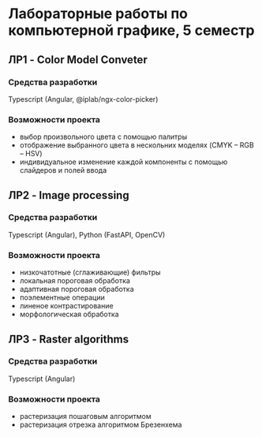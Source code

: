 # Лабораторные работы по компьютерной графике, 5 семестр
##  ЛР1 - Color Model Conveter
### Средства разработки
Typescript (Angular, @iplab/ngx-color-picker)
### Возможности проекта
* выбор произвольного цвета с помощью палитры
* отображение выбранного цвета в нескольних моделях (CMYK – RGB – HSV)
* индивидуальное изменение каждой компоненты с помощью слайдеров и полей ввода 
##  ЛР2 - Image processing
### Средства разработки
Typescript (Angular), Python (FastAPI, OpenCV)
### Возможности проекта
* низкочатотные (сглаживающие) фильтры
* локальная пороговая обработка
* адаптивная пороговая обработка
* поэлементные операции
* линеное контрастирование
* морфологическая обработка
##  ЛР3 - Raster algorithms
### Средства разработки
Typescript (Angular)
### Возможности проекта
* растеризация пошаговым алгоритмом
* растеризация отрезка алгоритмом Брезенхема
